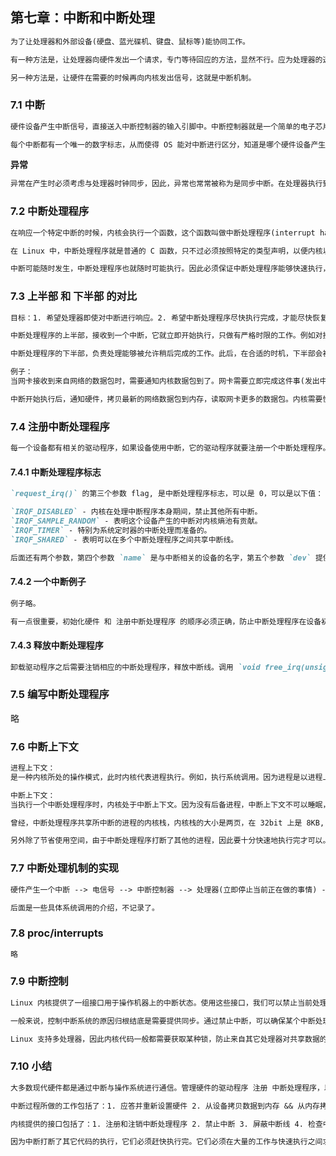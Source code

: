 ## 第七章：中断和中断处理

```markdown
为了让处理器和外部设备(硬盘、蓝光碟机、键盘、鼠标等)能协同工作。

有一种方法是，让处理器向硬件发出一个请求，专门等待回应的方法，显然不行。应为处理器的速度和外围硬件设备的速度不再一个数量级上。因此内核该在此区间处理其他事务，等硬件完成了请求的操作后，再回头处理。

另一种方法是，让硬件在需要的时候再向内核发出信号，这就是中断机制。
```

### 7.1 中断

```markdown
硬件设备产生中断信号，直接送入中断控制器的输入引脚中。中断控制器就是一个简单的电子芯片，作用是将多路中断管线采用 复用技术 只通过一个和处理器相连的管线与处理器通信。中断控制器给处理器发送一个电信号，处理器接收此信号后，中断自己的当前工作，然后通知 OS 产生中断，让 OS 对中断进行处理。中断随时都可以产生，内核随时可能因为新到来的中断而被打断。
```

```markdown
每个中断都有一个唯一的数字标志，从而使得 OS 能对中断进行区分，知道是哪个硬件设备产生的。这样 OS 才能给不同的中断提供对应的中断处理程序。这些中断值通常被成为中断请求(IRQ)线。比如 IRQ0 是时钟中断，IRO1 是键盘中断。但是对于连接在 PCI 总线上的设备而言，中断是动态分配的。特定的中断总是与特定的设备相关联，并且内核要知道这些信息。
```

**异常**

```markdown
异常在产生时必须考虑与处理器时钟同步，因此，异常也常常被称为是同步中断。在处理器执行到由于编程失误而导致的错误指令时，或者在执行期间出现特殊情况(缺页)，必须靠内核来处理的时候，处理器就会产生一个异常。
```

### 7.2 中断处理程序

```markdown
在响应一个特定中断的时候，内核会执行一个函数，这个函数叫做中断处理程序(interrupt handler) 或 中断服务例程(interrupt service routine, ISR)。产生中断的每个设备都有一个相应的中断处理程序。设备驱动程序就是用于对设备进行管理的内核代码，包括了针对该设备产生的中断处理程序。
```

```markdown
在 Linux 中，中断处理程序就是普通的 C 函数，只不过必须按照特定的类型声明，以便内核以标准的方式传递处理程序的信息。它与内核函数的真正区别在于，中断处理程序是被内核调用来响应中断的，运行于中断上下文中。
```

```markdown
中断可能随时发生，中断处理程序也就随时可能执行。因此必须保证中断处理程序能够快速执行，才能保证尽可能地恢复中断代码的执行。中断处理程序需要做到：1.通知硬件设备中断已被接收。2.完成大量其他的工具(网络设备的中断处理程序需要将来自硬件的网络数据包拷贝到内存，对其进行处理再交给合适的协议栈或者应用程序)。
```

### 7.3 上半部 和 下半部 的对比

```markdown
目标：1. 希望处理器即使对中断进行响应。2. 希望中断处理程序尽快执行完成，才能尽快恢复被中断的代码的执行。这两个目标是有冲突的。

中断处理程序的上半部，接收到一个中断，它就立即开始执行，只做有严格时限的工作。例如对接收的中断进行应答或复位硬件。

中断处理程序的下半部，负责处理能够被允许稍后完成的工作。此后，在合适的时机，下半部会被执行。
```

```markdown
例子：
当网卡接收到来自网络的数据包时，需要通知内核数据包到了。网卡需要立即完成这件事(发出中断)，从而优化网络的吞吐量和传输周期，以避免超时。内核通过执行网卡已注册的中断处理程序来作出应答。

中断开始执行后，通知硬件，拷贝最新的网络数据包到内存，读取网卡更多的数据包。内核需要快速拷贝，因为网卡上接收网络数据包的缓存大小是固定的。相比系统内存要小很多，拷贝动作延迟的话，必定会造成缓存溢出，后续的网络包只能丢弃。当网络数据包拷贝到系统内存后，中断的任务算是完成了，这时它将控制权交换给之前被中断的程序。而操作数据包的其他操作会放在下半部中执行。
```

### 7.4 注册中断处理程序

```markdown
每一个设备都有相关的驱动程序，如果设备使用中断，它的驱动程序就要注册一个中断处理程序。驱动程序是通过 `request_irq()` 注册的。注册的时候传入 要分配的中断号 和 指向中断处理程序的指针。OS 收到中断，该函数就会被调用。
```

#### 7.4.1 中断处理程序标志

```markdown
`request_irq()` 的第三个参数 flag, 是中断处理程序标志，可以是 0，可以是以下值：

`IRQF_DISABLED` - 内核在处理中断程序本身期间，禁止其他所有中断。
`IRQF_SAMPLE_RANDOM` - 表明这个设备产生的中断对内核熵池有贡献。
`IRQF_TIMER` - 特别为系统定时器的中断处理而准备的。
`IRQF_SHARED` - 表明可以在多个中断处理程序之间共享中断线。

后面还有两个参数，第四个参数 `name` 是与中断相关的设备的名字，第五个参数 `dev` 提供唯一的标志信息，以便从共享中断线的诸多中断处理程序中删除指定的那一个。这个函数可能会睡眠，内部会调用 `kmalloc()` 请求分配内存。就是这里堵塞的。
```

#### 7.4.2 一个中断例子

```markdown
例子略。

有一点很重要，初始化硬件 和 注册中断处理程序 的顺序必须正确，防止中断处理程序在设备初始化完成之前就开始执行。
```

#### 7.4.3 释放中断处理程序

```markdown
卸载驱动程序之后需要注销相应的中断处理程序，释放中断线。调用 `void free_irq(unsigned int irq, void *dev)`。如果指定的中断线并不是共享的，函数删除处理程序时会同时禁用这条中断线。如果中断线是共享的，则仅删除 dev 所对应的处理程序。
```

### 7.5 编写中断处理程序

略

### 7.6 中断上下文

```markdown
进程上下文：
是一种内核所处的操作模式，此时内核代表进程执行。例如，执行系统调用。因为进程是以进程上下文的形式连接到内核中的，因此进程上下文可以睡眠，也可以调用调度程序。

中断上下文：
当执行一个中断处理程序时，内核处于中断上下文。因为没有后备进程，中断上下文不可以睡眠，否则又怎能再对它重新调度？因此不能从中断上下文中调用某些函数(可以睡眠的函数)。?
```

```markdown
曾经，中断处理程序共享所中断的进程的内核栈，内核栈的大小是两页，在 32bit 上是 8KB, 在 64bit 上是 16KB。中断处理程序在获取空间时是非常节约的。

另外除了节省使用空间，由于中断处理程序打断了其他的进程，因此要十分快速地执行完才可以。
```

### 7.7 中断处理机制的实现

```markdown
硬件产生一个中断 --> 电信号 --> 中断控制器 --> 处理器(立即停止当前正在做的事情) --> 跳到内存中预定义的位置执行中断处理程序 --> 中断处理程序执行完以后再执行被中断的那个进程。

后面是一些具体系统调用的介绍，不记录了。
```

### 7.8 proc/interrupts

```markdown
略
```

### 7.9 中断控制

```markdown
Linux 内核提供了一组接口用于操作机器上的中断状态。使用这些接口，我们可以禁止当前处理器的中断系统，或屏蔽掉整个机器的一条中断线的能力。

一般来说，控制中断系统的原因归根结底是需要提供同步。通过禁止中断，可以确保某个中断处理程序不会抢占当前的代码。也就是说，禁止中断可以禁止内核抢占。但是禁止中断并没有提供任何保护机制来防止来自其它处理器的并发访问。

Linux 支持多处理器，因此内核代码一般都需要获取某种锁，防止来自其它处理器对共享数据的并发访问。而禁止中断提供保护机制，则是防止来自其它中断处理程序的并发访问。
```

### 7.10 小结

```markdown
大多数现代硬件都是通过中断与操作系统进行通信。管理硬件的驱动程序 注册 中断处理程序，以此来响应硬件发出的中断。

中断过程所做的工作包括了：1. 应答并重新设置硬件 2. 从设备拷贝数据到内存 && 从内存拷贝数据到设备 3. 处理硬件请求 4. 发送新的硬件请求。

内核提供的接口包括了：1. 注册和注销中断处理程序 2. 禁止中断 3. 屏蔽中断线 4. 检查中断系统状态。

因为中断打断了其它代码的执行，它们必须赶快执行完。它们必须在大量的工作与快速执行之间求得一种平衡。
```






































































































































































































































































































































